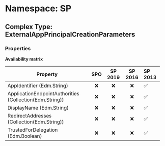 # Namespace: SP

## Complex Type: ExternalAppPrincipalCreationParameters

### Properties

**Availability matrix**

Property | SPO | SP 2019 | SP 2016 | SP 2013
----------|:---:|:-------:|:-------:|:-------
AppIdentifier (Edm.String) | ❌ | ❌ | ❌ | ✅
ApplicationEndpointAuthorities (Collection(Edm.String)) | ❌ | ❌ | ❌ | ✅
DisplayName (Edm.String) | ❌ | ❌ | ❌ | ✅
RedirectAddresses (Collection(Edm.String)) | ❌ | ❌ | ❌ | ✅
TrustedForDelegation (Edm.Boolean) | ❌ | ❌ | ❌ | ✅